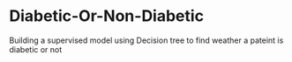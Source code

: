 # Diabetic-Or-Non-Diabetic
Building a supervised model using Decision tree to find weather a pateint is diabetic or not  
